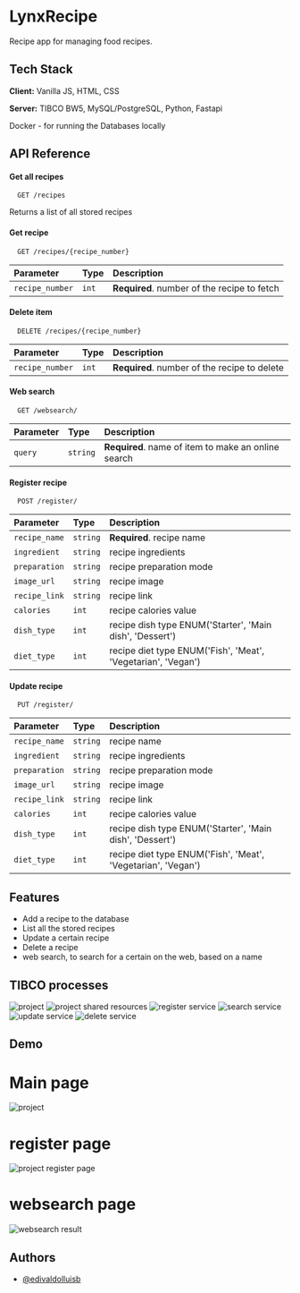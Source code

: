 # LynxRecipe

Recipe app for managing food recipes.
## Tech Stack

**Client:** Vanilla JS, HTML, CSS

**Server:** TIBCO BW5, MySQL/PostgreSQL, Python, Fastapi

Docker - for running the Databases locally
## API Reference

#### Get all recipes

```http
  GET /recipes
```
Returns a list of all stored recipes

#### Get recipe

```http
  GET /recipes/{recipe_number}
```

| Parameter | Type     | Description                       |
| :-------- | :------- | :-------------------------------- |
| `recipe_number`      | `int` | **Required**. number of the recipe to fetch |

#### Delete item

```http
  DELETE /recipes/{recipe_number}
```

| Parameter | Type     | Description                       |
| :-------- | :------- | :-------------------------------- |
| `recipe_number`      | `int` | **Required**. number of the recipe to delete |

#### Web search

```http
  GET /websearch/
```

| Parameter | Type     | Description                       |
| :-------- | :------- | :-------------------------------- |
| `query`      | `string` | **Required**. name of item to make an online search |

#### Register recipe

```http
  POST /register/
```

| Parameter | Type     | Description                       |
| :-------- | :------- | :-------------------------------- |
| `recipe_name`      | `string` | **Required**. recipe name |
| `ingredient`      | `string` | recipe ingredients |
| `preparation`      | `string` | recipe preparation mode|
| `image_url`      | `string` | recipe image |
| `recipe_link`      | `string` | recipe link|
| `calories`      | `int` | recipe calories value |
| `dish_type`      | `int` | recipe dish type ENUM('Starter', 'Main dish', 'Dessert') |
| `diet_type`      | `int` | recipe diet type ENUM('Fish', 'Meat', 'Vegetarian', 'Vegan')|

#### Update recipe

```http
  PUT /register/
```

| Parameter | Type     | Description                       |
| :-------- | :------- | :-------------------------------- |
| `recipe_name`      | `string` | recipe name |
| `ingredient`      | `string` | recipe ingredients |
| `preparation`      | `string` | recipe preparation mode|
| `image_url`      | `string` | recipe image |
| `recipe_link`      | `string` | recipe link|
| `calories`      | `int` | recipe calories value |
| `dish_type`      | `int` | recipe dish type ENUM('Starter', 'Main dish', 'Dessert') |
| `diet_type`      | `int` | recipe diet type ENUM('Fish', 'Meat', 'Vegetarian', 'Vegan')|

## Features

- Add a recipe to the database
- List all the stored recipes
- Update a certain recipe
- Delete a recipe
- web search, to search for a certain on the web, based on a name
## TIBCO processes

![project](https://github.com/edivaldolluisb/LynxRecipe/blob/main/screenshots/project.png?raw=true)
![project shared resources](https://github.com/edivaldolluisb/LynxRecipe/blob/main/screenshots/projectSharedREsources.png?raw=true)
![register service](https://github.com/edivaldolluisb/LynxRecipe/blob/main/screenshots/registerrecipe.png?raw=true)
![search service](https://github.com/edivaldolluisb/LynxRecipe/blob/main/screenshots/searchrecipe.png?raw=true)
![update service](https://github.com/edivaldolluisb/LynxRecipe/blob/main/screenshots/updaterecipe.png?raw=true)
![delete service](https://github.com/edivaldolluisb/LynxRecipe/blob/main/screenshots/deleterecipe.png?raw=true)
## Demo

# Main page
![project](https://github.com/edivaldolluisb/LynxRecipe/blob/main/screenshots/mainpage.png?raw=true)

# register page
![project register page](https://github.com/edivaldolluisb/LynxRecipe/blob/main/screenshots/register.png?raw=true)

# websearch page
![websearch result](https://github.com/edivaldolluisb/LynxRecipe/blob/main/screenshots/websearch.png?raw=true)
## Authors

- [@edivaldolluisb](https://github.com/edivaldolluisb)
